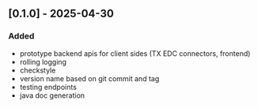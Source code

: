 ## [0.1.0] - 2025-04-30

### Added

- prototype backend apis for client sides (TX EDC connectors, frontend)
- rolling logging
- checkstyle
- version name based on git commit and tag
- testing endpoints
- java doc generation
